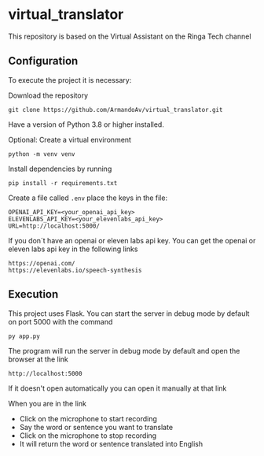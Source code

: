 # virtual_translator

This repository is based on the Virtual Assistant on the Ringa Tech channel

## Configuration

To execute the project it is necessary:

Download the repository

```git clone https://github.com/ArmandoAv/virtual_translator.git```

Have a version of Python 3.8 or higher installed.

Optional: Create a virtual environment

```python -m venv venv```

Install dependencies by running

```pip install -r requirements.txt```

Create a file called ```.env``` place the keys in the file:

```
OPENAI_API_KEY=<your_openai_api_key>
ELEVENLABS_API_KEY=<your_elevenlabs_api_key>
URL=http://localhost:5000/
```

If you don´t have an openai or eleven labs api key. You can get the openai or eleven labs api key in the following links

```
https://openai.com/
https://elevenlabs.io/speech-synthesis
```

## Execution

This project uses Flask. You can start the server in debug mode by default on port 5000 with the command

```py app.py```

The program will run the server in debug mode by default and open the browser at the link 

```http://localhost:5000```
	
If it doesn't open automatically you can open it manually at that link

When you are in the link

- Click on the microphone to start recording
- Say the word or sentence you want to translate
- Click on the microphone to stop recording
- It will return the word or sentence translated into English
